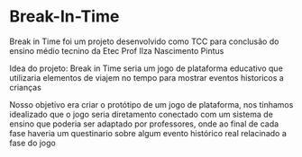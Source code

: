# Break-In-Time

Break in Time foi um projeto desenvolvido como TCC para conclusão do ensino médio tecnino da Etec Prof Ilza Nascimento Pintus

Idea do projeto:
  Break in Time seria um jogo de plataforma educativo que utilizaria elementos de viajem no tempo para mostrar eventos historicos a crianças 

  Nosso objetivo era criar o protótipo de um jogo de plataforma, nos tinhamos idealizado que o jogo seria diretamento conectado com um sistema de ensino que poderia ser adaptado por professores, onde ao final de cada fase haveria um questinario sobre algum evento histórico real relacinado a fase do jogo
